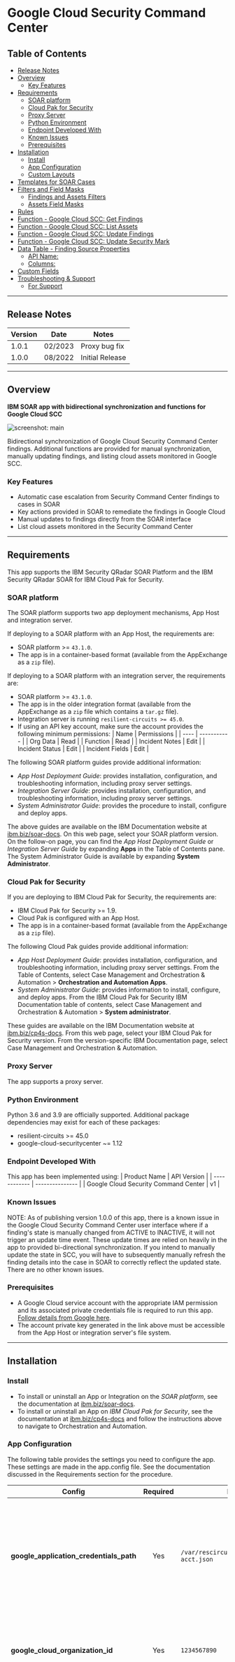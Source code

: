 <!--
  This README.md is generated by running:
  "resilient-sdk docgen -p fn_google_cloud_scc"
-->

# Google Cloud Security Command Center

## Table of Contents <!-- omit in toc -->
- [Release Notes](#release-notes)
- [Overview](#overview)
  - [Key Features](#key-features)
- [Requirements](#requirements)
  - [SOAR platform](#soar-platform)
  - [Cloud Pak for Security](#cloud-pak-for-security)
  - [Proxy Server](#proxy-server)
  - [Python Environment](#python-environment)
  - [Endpoint Developed With](#endpoint-developed-with)
  - [Known Issues](#known-issues)
  - [Prerequisites](#prerequisites)
- [Installation](#installation)
  - [Install](#install)
  - [App Configuration](#app-configuration)
  - [Custom Layouts](#custom-layouts)
- [Templates for SOAR Cases](#templates-for-soar-cases)
- [Filters and Field Masks](#filters-and-field-masks)
  - [Findings and Assets Filters](#findings-and-assets-filters)
  - [Assets Field Masks](#assets-field-masks)
- [Rules](#rules)
- [Function - Google Cloud SCC: Get Findings](#function---google-cloud-scc-get-findings)
- [Function - Google Cloud SCC: List Assets](#function---google-cloud-scc-list-assets)
- [Function - Google Cloud SCC: Update Findings](#function---google-cloud-scc-update-findings)
- [Function - Google Cloud SCC: Update Security Mark](#function---google-cloud-scc-update-security-mark)
- [Data Table - Finding Source Properties](#data-table---finding-source-properties)
    - [API Name:](#api-name)
    - [Columns:](#columns)
- [Custom Fields](#custom-fields)
- [Troubleshooting \& Support](#troubleshooting--support)
  - [For Support](#for-support)
---

## Release Notes
<!--
  Specify all changes in this release. Do not remove the release 
  notes of a previous release
-->
| Version | Date | Notes |
| ------- | ---- | ----- |
| 1.0.1 | 02/2023 | Proxy bug fix |
| 1.0.0 | 08/2022 | Initial Release |

---

## Overview
<!--
  Provide a high-level description of the function itself and its remote software or application.
  The text below is parsed from the "description" and "long_description" attributes in the setup.py file
-->
**IBM SOAR app with bidirectional synchronization and functions for Google Cloud SCC**

 ![screenshot: main](./doc/screenshots/main.png)

Bidirectional synchronization of Google Cloud Security Command Center findings. Additional functions are provided for manual synchronization, manually updating findings, and listing cloud assets monitored in Google SCC.

### Key Features
<!--
  List the Key Features of the Integration
-->
* Automatic case escalation from Security Command Center findings to cases in SOAR
* Key actions provided in SOAR to remediate the findings in Google Cloud
* Manual updates to findings directly from the SOAR interface
* List cloud assets monitored in the Security Command Center

---

## Requirements
<!--
  List any Requirements 
--> 
This app supports the IBM Security QRadar SOAR Platform and the IBM Security QRadar SOAR for IBM Cloud Pak for Security.

### SOAR platform
The SOAR platform supports two app deployment mechanisms, App Host and integration server.

If deploying to a SOAR platform with an App Host, the requirements are:
* SOAR platform >= `43.1.0`.
* The app is in a container-based format (available from the AppExchange as a `zip` file).

If deploying to a SOAR platform with an integration server, the requirements are:
* SOAR platform >= `43.1.0`.
* The app is in the older integration format (available from the AppExchange as a `zip` file which contains a `tar.gz` file).
* Integration server is running `resilient-circuits >= 45.0`.
* If using an API key account, make sure the account provides the following minimum permissions: 
  | Name | Permissions |
  | ---- | ----------- |
  | Org Data | Read |
  | Function | Read |
  | Incident Notes | Edit |
  | Incident Status | Edit |
  | Incident Fields | Edit |

The following SOAR platform guides provide additional information: 
* _App Host Deployment Guide_: provides installation, configuration, and troubleshooting information, including proxy server settings. 
* _Integration Server Guide_: provides installation, configuration, and troubleshooting information, including proxy server settings.
* _System Administrator Guide_: provides the procedure to install, configure and deploy apps. 

The above guides are available on the IBM Documentation website at [ibm.biz/soar-docs](https://ibm.biz/soar-docs). On this web page, select your SOAR platform version. On the follow-on page, you can find the _App Host Deployment Guide_ or _Integration Server Guide_ by expanding **Apps** in the Table of Contents pane. The System Administrator Guide is available by expanding **System Administrator**.

### Cloud Pak for Security
If you are deploying to IBM Cloud Pak for Security, the requirements are:
* IBM Cloud Pak for Security >= 1.9.
* Cloud Pak is configured with an App Host.
* The app is in a container-based format (available from the AppExchange as a `zip` file).

The following Cloud Pak guides provide additional information: 
* _App Host Deployment Guide_: provides installation, configuration, and troubleshooting information, including proxy server settings. From the Table of Contents, select Case Management and Orchestration & Automation > **Orchestration and Automation Apps**.
* _System Administrator Guide_: provides information to install, configure, and deploy apps. From the IBM Cloud Pak for Security IBM Documentation table of contents, select Case Management and Orchestration & Automation > **System administrator**.

These guides are available on the IBM Documentation website at [ibm.biz/cp4s-docs](https://ibm.biz/cp4s-docs). From this web page, select your IBM Cloud Pak for Security version. From the version-specific IBM Documentation page, select Case Management and Orchestration & Automation.

### Proxy Server
The app supports a proxy server.

### Python Environment
Python 3.6 and 3.9 are officially supported.
Additional package dependencies may exist for each of these packages:
* resilient-circuits >= 45.0
* google-cloud-securitycenter ~= 1.12

### Endpoint Developed With

This app has been implemented using:
| Product Name | API Version |
| ------------ | --------------- |
| Google Cloud Security Command Center | v1 |

### Known Issues
NOTE: As of publishing version 1.0.0 of this app, there is a known issue in the Google Cloud Security Command Center user interface where if a finding's state is manually changed from ACTIVE to INACTIVE, it will not trigger an update time event. These update times are relied on heavily in the app to provided bi-directional synchronization. If you intend to manually update the state in SCC, you will have to subsequently manually refresh the finding details into the case in SOAR to correctly reflect the updated state. There are no other known issues.

### Prerequisites
<!--
List any prerequisites that are needed to use with this endpoint solution. Remove any section that is unnecessary.
-->
* A Google Cloud service account with the appropriate IAM permission and its associated private credentials file is required to run this app. [Follow details from Google here](https://cloud.google.com/security-command-center/docs/how-to-programmatic-access).
* The account private key generated in the link above must be accessible from the App Host or integration server's file system.


---

## Installation

### Install
* To install or uninstall an App or Integration on the _SOAR platform_, see the documentation at [ibm.biz/soar-docs](https://ibm.biz/soar-docs).
* To install or uninstall an App on _IBM Cloud Pak for Security_, see the documentation at [ibm.biz/cp4s-docs](https://ibm.biz/cp4s-docs) and follow the instructions above to navigate to Orchestration and Automation.

### App Configuration
The following table provides the settings you need to configure the app. These settings are made in the app.config file. See the documentation discussed in the Requirements section for the procedure.

| Config | Required | Example | Description |
| ------ | :------: | ------- | ----------- |
| **google_application_credentials_path** | Yes | `/var/rescircuits/google-service-acct.json` | *Path to the credentials file created following the directions [here](https://cloud.google.com/security-command-center/docs/how-to-programmatic-access). On App Host this needs to be uploaded as a file through the configuration tab.* |
| **google_cloud_organization_id** | Yes | `1234567890` | *ID of the organization that has SCC configured. Can be found from the Google Cloud Console.* |
| **add_soar_id_as_security_mark** | No | `True` | *True/False whether or not to create Security Marks in SCC with the IBM SOAR ID when a finding is synced to SOAR. If omitted, defaults to False.* |
| **findings_filter** | No | `severity = "MEDIUM"` | *Filter to use when synchronizing findings from SCC to SOAR. If no filter is provided, all new findings will be synchronized. Information on how to format a finding filter can be found here. `AND` and `OR` can be used to string clauses together. NOTE: string values must be captured in quotation marks.* |
| **soar_create_case_template** | No | `/var/rescircuits/create_case.jinja` | *Path to override template for automatic case creation. See [Templates for SOAR Cases](#templates-for-soar-cases).* |
| **soar_update_case_template** | No | `/var/rescircuits/update_case.jinja` | *Path to override template for automatic case updating. See [Templates for SOAR Cases](#templates-for-soar-cases).* |
| **soar_close_case_template** | No | `/var/rescircuits/close_case.jinja` | *Path to override template for automatic case closing. See [Templates for SOAR Cases](#templates-for-soar-cases).* |
| **polling_interval** | Yes | `10` | *Number of **seconds** between polling queries for new findings. Use value 0 to disable automatic case creation from findings.*  |
| **polling_lookback** | Yes | `120` | *Number of **minutes** to look back for new findings the first time the app starts or restarts.* |

### Custom Layouts
* The app automatically creates a custom "Google SCC" incident tab on first install. But more customization can be made in that tab:

  ![screenshot: custom_layouts](./doc/screenshots/custom_layouts.png)

## Templates for SOAR Cases
It may be necessary to modify the templates used to create, update, or close SOAR cases based on your required custom fields in SOAR.

This is especially relevant if you have required custom _close_ fields that need to be filled when closing a case in SOAR. If that is the case, be sure to implement a custom `close_case_template` and reference those required close fields in the template.

When overriding the template in App Host, specify the file path for each file as `/var/rescircuits`.

Below are the default templates used which can be copied, modified, and used with app_config's
`soar_create_case_template`, `soar_update_case_template`, and `soar_close_case_template` settings to override the default templates.
To see the fields available, checkout the output of the `Get Findings` function. There you will find all the fields that
are made available to the poller when creating, updating, and closing findings.

<details><summary>soar_create_case_template.jinja</summary>

```jinja
{
  {# JINJA template for creating a new SOAR incident from an endpoint #}
  {% set severity_mapping = '''{
    "CRITICAL": "High", 
    "HIGH": "High", 
    "MEDIUM": "Medium", 
    "LOW": "Low", 
    "DEFAULT": "Low"
  }'''
  %}

  "name": "Google SCC Finding - {{ category }}",
  {# `description` is also available without hyperlinks added #}
  "description": "{{ linkified_description | replace('"', '\\"') }}",
  "discovered_date": {{ create_time| soar_datetimeformat(split_at='.') }},
  "start_date": {{ create_time | soar_datetimeformat(split_at='.') }},
  "plan_status": "A",
  "severity_code": "{{ severity | soar_substitute(severity_mapping) }}",

  "properties": {
    "google_scc_id": "{{ finding_id }}",
    "google_scc_name": "{{ name }}",
    "google_scc_type": "{{ resource['type_'] }}",
    "google_scc_resource_name": "{{ resource['name'] }}",
    "google_scc_resource_display_name": "{{ resource['display_name'] }}",
    "google_scc_project_name": "{{ resource['project_name'] }}",
    "google_scc_project_display_name": "{{ resource['project_display_name'] }}",
    "google_scc_url": "<a target='_blank' href='{{ finding_url }}'>SCC Finding</a>",

    {# the properties below are checked for updated in the update template #}
    "google_scc_class": "<span class='label' rel='tooltip' title='{{ finding_class }}'>{{ finding_class }}</span>",
    "google_scc_compliance_standards": "{% for standard in source_properties['compliance_standards'] %}
<span class='label' rel='tooltip' title='{{ standard|upper }}'>{{ standard|upper }} : {{ source_properties['compliance_standards'][standard][0]['ids'][0] }}</span> 
      {% endfor %}",
    "google_scc_next_steps": "{{ next_steps }}",
    "google_scc_security_marks": "{% for mark_key in security_marks['marks'] %}
<span class='label' rel='tooltip' title='{{ mark_key }}'>{{ mark_key }} : {{ security_marks['marks'][mark_key] }}</span> 
      {% endfor %}",
    "google_scc_remediation_link": "<b>{{ resource['display_name'] }}</b><br> <a target='_blank' href='{{ external_uri }}'>{{ resource['name'] }}</a>",
    "google_scc_category": "<span class='label' rel='tooltip' title='{{ category }}'>{{ category }}</span>",
    "google_scc_recommendation": "{{ linkified_recommendation | replace('"', '\\"') }}",
    "google_scc_vulnerability": "{{ vulnerability['cve'] if vulnerability['cve'] }}",
    "google_scc_state": "{{ state }}"
  },
  {# add comments as necessary #}
  "comments": [
    {% if notes %}
    {
      "text": {
        "format": "html",
        "content": "Created by <b>Google Cloud Security Command Center</b><br><br>{{ notes | replace('"', '\\"') }}"
      }
    }
    {% else %}
    {
      "text": {
        "format": "html",
        "content": "Created by <b>Google Cloud Security Command Center</b>"
      }
    }
    {% endif %}
  ],
  {# add artifacts as necessary #}
  "artifacts": [
    {% for ip in indicator["ip_addresses"] %}
      {
        "type": {
          "name": "IP Address"
        },
        "value": "{{ ip }}"
      }
      {% if not loop.last %},{% endif %}
    {% endfor %}

    {% if indicator["domains"]%},{% endif %}

    {% for domain in indicator["domains"] %}
      {
        "type": {
          "name": "DNS Name"
        },
        "value": "{{ domain }}"
      }
      {% if not loop.last %},{% endif %}
    {% endfor %}
  ]
}
```
</details>

<details><summary>soar_update_case_template.jinja</summary>

```jinja
{
  {# JINJA template for updating a new SOAR incident from an endpoint #}
  {% set severity_mapping = '''{
    "CRITICAL": "High", 
    "HIGH": "High", 
    "MEDIUM": "Medium", 
    "LOW": "Low", 
    "DEFAULT": "Low"
  }'''
  %}
  "severity_code": "{{ severity | soar_substitute(severity_mapping) }}",

  "properties": {
    "google_scc_class": "<span class='label' rel='tooltip' title='{{ finding_class }}'>{{ finding_class }}</span>",
    "google_scc_compliance_standards": "{% for standard in source_properties['compliance_standards'] %}
<span class='label' rel='tooltip' title='{{ standard|upper }}'>{{ standard|upper }} : {{ source_properties['compliance_standards'][standard][0]['ids'][0] }}</span> 
      {% endfor %}",
    "google_scc_security_marks": "{% for mark_key in security_marks['marks'] %}
<span class='label' rel='tooltip' title='{{ mark_key }}'>{{ mark_key }} : {{ security_marks['marks'][mark_key] }}</span> 
      {% endfor %}",
    "google_scc_remediation_link": "<b>{{ resource["display_name"] }}</b><br> <a target='_blank' href='{{ external_uri }}'>{{ resource["name"] }}</a>",
    "google_scc_category": "<span class='label' rel='tooltip' title='{{ category }}'>{{ category }}</span>",
    "google_scc_recommendation": "{{ linkified_recommendation | replace('"', '\\"') }}",
    "google_scc_vulnerability": "{{ vulnerability['cve'] if vulnerability['cve'] }}",
    "google_scc_state": "{{ state }}",
    "google_scc_next_steps": "{{ next_steps }}"
  }
}

```
</details>

<details><summary>soar_close_case_template.jinja</summary>

```jinja
{
  {# JINJA template for closing a SOAR incident using endpoint data #}
  "plan_status": "C",
  "resolution_id": "Resolved",
  "resolution_summary": "Closed by Google Cloud SCC. {{ source_properties['DeactivationReason'] if 'DeactivationReason' in source_properties }}",

  {# add additional fields based on your 'on close' field requirements #}
  "properties": {
    "google_scc_class": "<span class='label' rel='tooltip' title='{{ finding_class }}'>{{ finding_class }}</span>",
    "google_scc_compliance_standards": "{% for standard in source_properties['compliance_standards'] %}
<span class='label' rel='tooltip' title='{{ standard|upper }}'>{{ standard|upper }} : {{ source_properties['compliance_standards'][standard][0]['ids'][0] }}</span> 
      {% endfor %}",
    "google_scc_security_marks": "{% for mark_key in security_marks['marks'] %}
<span class='label' rel='tooltip' title='{{ mark_key }}'>{{ mark_key }} : {{ security_marks['marks'][mark_key] }}</span> 
      {% endfor %}",
    "google_scc_remediation_link": "<b>{{ resource["display_name"] }}</b><br> <a target='_blank' href='{{ external_uri }}'>{{ resource["name"] }}</a>",
    "google_scc_category": "<span class='label' rel='tooltip' title='{{ category }}'>{{ category }}</span>",
    "google_scc_recommendation": "{{ linkified_recommendation | replace('"', '\\"') }}",
    "google_scc_vulnerability": "{{ vulnerability['cve'] if 'cve' in vulnerability }}",
    "google_scc_state": "{{ state }}"
  }
}
```
</details>

## Filters and Field Masks

### Findings and Assets Filters
To use filters when gathering findings or assets, they must follow strict format restrictions set out by Google SCC. Below are a few examples of properly formatted filters. These can be used in workflows that call the `List Assets` function or the `Get Findings` function, or in the app.config value for `findings_filter` (which is used as a default for auto-sync and for `Get Findings` if no other filter is provided). Filters can be strung together with AND and OR logical operators, and parentheses are supported. OR has higher precendence than AND.

Example filters:
```
securityMarks.marks.IBM_SOAR_ID = "1001" AND severity = "MEDIUM
```

```
securityCenterProperties.resourceType="google.cloud.billing.BillingAccount"
```

More details on [findings filters](https://cloud.google.com/security-command-center/docs/reference/rest/v1/organizations.sources.findings/list#query-parameters) and [assets filters](https://cloud.google.com/security-command-center/docs/reference/rest/v1/organizations.assets/list#query-parameters).

### Assets Field Masks
When using the `List Assets` function, a field mask may be applied to restrict the values that are returned from the query. Field masks follow the format `asset.<section>.<value>` and can be strung together in a comma-separated list.

Example:
```
asset.resource_properties, asset.security_center_properties.resource_type
```

---


## Rules
| Rule Name | Object | Workflow Triggered | Description |
| --------- | ------ | ------------------ | ----------- |
| SCC: Add Source Property | incident | `google_scc_add_finding_source_property_in_scc` | Add a source property key-value pair to a finding in SCC |
| SCC: Close Finding | incident | `google_scc_close_finding_in_scc` | Move a finding from `ACTIVE` to `INACTIVE` in SCC |
| SCC: Delete Security Mark | incident | `google_scc_delete_security_mark` | Completely remove a security mark from a finding in SCC |
| SCC: List Assets | incident | `google_scc_list_assets` | Runs a query to list the assets in SCC and post them to a note; should be used with the provided filters and optional field mask |
| SCC: Refresh Finding | incident | `google_scc_refresh_finding` | Manually refresh the values of a finding to update in SOAR |
| SCC: Update Next Steps | incident | `google_scc_update_next_steps_in_scc` | Set the value of the `next_steps` field of a finding in SCC |
| SCC: Update Security Marks | incident | `google_scc_update_security_mark` | Change the value or set a new security mark in SCC |
| SCC: Update Severity | incident | `google_scc_update_severity_in_scc` | Change the severity of a finding in SCC |
| SCC: Update Severity on Change | incident | `google_scc_auto_update_severity_in_scc` | Automatically changes the severity of a finding based on severity changes of the SOAR incident |
| SCC: Update Source Property | datatable | `google_scc_update_finding_source_property_in_scc_from_dt` | Change the value of a source property of a finding in SCC from rows of the source properties datatable in SOAR |
| SCC: Update State | incident | `google_scc_update_state_in_scc` | Update the state of a finding to either `ACTIVE` or `INACTIVE` in SCC |

---

## Function - Google Cloud SCC: Get Findings
Function to get findings from Google Cloud Security Command Center. Optional filter is available. This function is used in the given workflow for refreshing a finding, but with specific filter given for the one finding that is intended to be refreshed. You can design your own workflows and playbooks to take advantage of this function with custom filters for other purposes. See the example pre and post processing scripts and the output section for details on how the function can be used.

 ![screenshot: fn-google-cloud-scc-get-findings ](./doc/screenshots/fn-google-cloud-scc-get-findings.png)

<details><summary>Inputs:</summary>
<p>

| Name | Type | Required | Example | Tooltip |
| ---- | :--: | :------: | ------- | ------- |
| `google_scc_close_case_on_change` | `boolean` | Yes | `True` | A boolean — if true, the case will be closed on update when INACTIVE in SCC |
| `google_scc_filter` | `text` | No | `name="<full_finding_name>"` | A filter for SCC findings query. If none is given the optional default finding filter from the app.config will be used |

</p>
</details>

<details><summary>Outputs:</summary>
<p>

> **NOTE:** This example might be in JSON format, but `results` is a Python Dictionary on the SOAR platform.

```python
results = {
  "content": {
    "cases_closed_from_function": [],
    "findings_list": [
      {
        "finding": {
          "canonical_name": "projects/<project_id>/sources/<source_id>/findings/<finding_id>",
          "category": "LEGACY_AUTHORIZATION_ENABLED",
          "connections": [],
          "create_time": "2022-06-16T14:46:23.690Z",
          "description": "In Kubernetes, Role-based access control (RBAC) allows you to define roles with rules containing a set of permissions and grant permissions at the cluster and namespace level. This provides better security by ensuring that users only have access to specific resources. It is recommended that you disable legacy Attribute-based access control (ABAC). Learn more about disabling ABAC, as well as other techniques for hardening your Kubernetes clusters at https://cloud.google.com/kubernetes-engine/docs/how-to/hardening-your-cluster#disable_abac",
          "event_time": "2022-06-16T17:19:24.097Z",
          "external_systems": {},
          "external_uri": "https://console.cloud.google.com/<link_to_solution>",
          "finding_class": "MISCONFIGURATION",
          "finding_id": "<finding_id>",
          "finding_url": "https://console.cloud.google.com/security/command-center/findings?organizationId=<org_id>&resourceId=organizations%2F<org_id>%2Fsources%2F<source_id>%2Ffindings%2F<finding_id>",
          "iam_bindings": [],
          "indicator": {
            "domains": [],
            "ip_addresses": []
          },
          "linkified_description": "In Kubernetes, Role-based access control (RBAC) allows you to define roles with rules containing a set of permissions and grant permissions at the cluster and namespace level. This provides better security by ensuring that users only have access to specific resources. It is recommended that you disable legacy Attribute-based access control (ABAC). Learn more about disabling ABAC, as well as other techniques for hardening your Kubernetes clusters at <a href=\"https://cloud.google.com/kubernetes-engine/docs/how-to/hardening-your-cluster#disable_abac\" target=\"_blank\">https://cloud.google.com/kubernetes-engine/docs/how-to/hardening-your-cluster#disable_abac</a>",
          "linkified_recommendation": "Go to <a href=\"https://console.cloud.google.com/kubernetes/clusters/details/us-central1-c/cluster-2?project=<project_display_name>\" target=\"_blank\">https://console.cloud.google.com/kubernetes/clusters/details/us-central1-c/cluster-2?project=<project_display_name></a> click \"Edit\", and disable \"Legacy Authorization\". Note that a cluster cannot be modified while it is reconfiguring itself.",
          "mute": "UNDEFINED",
          "mute_initiator": "",
          "name": "organizations/<org_id>/sources/<source_id>/findings/<finding_id>",
          "next_steps": "",
          "parent": "organizations/<org_id>/sources/<source_id>",
          "recommendation": "Go to https://console.cloud.google.com/kubernetes/clusters/details/us-central1-c/cluster-2?project=<project_display_name> click \"Edit\", and disable \"Legacy Authorization\". Note that a cluster cannot be modified while it is reconfiguring itself.",
          "resource": {
            "display_name": "<resource_name>",
            "folders": [],
            "name": "//container.googleapis.com/<resource_name>",
            "parent_display_name": "<project_display_name>",
            "parent_name": "//cloudresourcemanager.googleapis.com/projects/<project_id>",
            "project_display_name": "<project_display_name>",
            "project_name": "//cloudresourcemanager.googleapis.com/projects/<project_id>",
            "type_": "google.container.Cluster"
          },
          "resource_name": "//container.googleapis.com/<resource_path>",
          "security_marks": {
            "canonical_name": "",
            "marks": {
              "IBM_SOAR_ID": "2190",
              "UP": "DATE"
            },
            "name": "organizations/<org_id>/sources/<source_id>/findings/<finding_id>/securityMarks"
          },
          "severity": "HIGH",
          "source_properties": {
            "DeactivationReason": "The issue has been remediated.",
            "ExceptionInstructions": "Add the security mark \"allow_legacy_authorization_enabled\" to the asset with a value of \"true\" to prevent this finding from being activated again.",
            "Explanation": "In Kubernetes, Role-based access control (RBAC) allows you to define roles with rules containing a set of permissions and grant permissions at the cluster and namespace level. This provides better security by ensuring that users only have access to specific resources. It is recommended that you disable legacy Attribute-based access control (ABAC). Learn more about disabling ABAC, as well as other techniques for hardening your Kubernetes clusters at https://cloud.google.com/kubernetes-engine/docs/how-to/hardening-your-cluster#disable_abac",
            "ReactivationCount": 0.0,
            "Recommendation": "Go to <insert_link> click \"Edit\", and disable \"Legacy Authorization\". Note that a cluster cannot be modified while it is reconfiguring itself.",
            "ResourcePath": [
              "projects/<project_name>/",
              "organizations/<org_id>/"
            ],
            "ScannerName": "CONTAINER_SCANNER",
            "compliance_standards": {
              "cis": [
                {
                  "ids": [
                    "7.3"
                  ],
                  "version": "1.0"
                },
                {
                  "ids": [
                    "6.8.3"
                  ],
                  "version": "1.0"
                }
              ],
              "pci": [
                {
                  "ids": [
                    "4.1"
                  ]
                }
              ]
            }
          },
          "state": "INACTIVE",
          "vulnerability": {
            "cve": null
          }
        },
        "resource": {
          "display_name": "<resource_name>",
          "folders": [],
          "name": "//container.googleapis.com/<resource-path>",
          "parent_display_name": "<project_display_name>",
          "parent_name": "//cloudresourcemanager.googleapis.com/projects/<project_id>",
          "project_display_name": "<project_display_name>",
          "project_name": "//cloudresourcemanager.googleapis.com/projects/<project_id>",
          "type_": "google.container.Cluster"
        },
        "state_change": "UNUSED"
      }
    ]
  },
  "inputs": {
    "google_scc_close_case_on_change": true,
    "google_scc_filter": "name = \"organizations/<org_id>/sources/<source_id>/findings/<finding_id>\""
  },
  "metrics": {
    "execution_time_ms": 5565,
    "host": "myhost",
    "package": "fn-google-cloud-scc",
    "package_version": "1.0.0",
    "timestamp": "2022-06-17 10:14:43",
    "version": "1.0"
  },
  "raw": null,
  "reason": null,
  "success": true,
  "version": 2.0
}
```

</p>
</details>

<details><summary>Example Pre-Process Script:</summary>
<p>

```python
finding_name = incident.properties.google_scc_name.get("content")

if finding_name:
  inputs.google_scc_filter = "name = \"{0}\"".format(finding_name)
else:
  log.fail("Could not find value for finding_name in Incident")
```

</p>
</details>

<details><summary>Example Post-Process Script:</summary>
<p>

```python
SPAN_FORMATTER = "<span class='label' rel='tooltip' title='{0}'>{1}</span>"
LINK_FORMATTER = "<a target='_blank' href='{0}'>{1}</a>"

findings_list = results.get("content").get("findings_list", [])

if results.get("success") and len(findings_list) == 1:
  finding = findings_list[0].get("finding")
  compliance_standards = finding.get("source_properties").get("compliance_standards")
  security_marks = finding.get("security_marks").get("marks")

  incident.properties.google_scc_class = SPAN_FORMATTER.format(finding.get("finding_class"), finding.get("finding_class"))
  standards_list = [SPAN_FORMATTER.format(standard.upper(), "{0} : {1}".format(standard.upper(), compliance_standards[standard][0]['ids'][0])) for standard in compliance_standards]
  incident.properties.google_scc_compliance_standards = " ".join(standards_list)
  marks_list = [SPAN_FORMATTER.format(mark_key, "{0} : {1}".format(mark_key, security_marks.get(mark_key))) for mark_key in security_marks]
  incident.properties.google_scc_security_marks = " ".join(marks_list)
  incident.properties.google_scc_remediation_link = "<b>{0}</b><br>".format(finding.get("resource", {}).get("display_name")) + LINK_FORMATTER.format(finding.get("external_uri"), finding.get("resource", {}).get("name"))
  incident.properties.google_scc_category = SPAN_FORMATTER.format(finding.get("category"), finding.get("category"))
  incident.properties.google_scc_recommendation = finding.get("linkified_recommendation")
  incident.properties.google_scc_vulnerability = finding.get("vulnerability").get("cve")
  incident.properties.google_scc_state = finding.get("state")
  incident.properties.google_scc_next_steps = finding.get("next_steps")
  
```

</p>
</details>

---
## Function - Google Cloud SCC: List Assets
List the assets of a Google Cloud organization that is being monitored in SCC. This function returns two objects (see the output for more details). The one that is used in the example post-processing script (the value `assets_formatted` that is returned from the function) is a neatly formatted HTML string and can be directly posted as a note, as it is in the example. If your use case requires parsing the results in a different way, you can use the `assets_raw` value returned from the function and parse them as you desire.

 ![screenshot: fn-google-cloud-scc-list-assets ](./doc/screenshots/fn-google-cloud-scc-list-assets.png)

<details><summary>Inputs:</summary>
<p>

| Name | Type | Required | Example | Tooltip |
| ---- | :--: | :------: | ------- | ------- |
| `google_scc_filter` | `text` | No | `securityMarks.marks.test="1"` | A filter for SCC assets query. If none, all assets will be listed. |
| `google_scc_field_mask` | `text` | No | `asset.resource_properties, asset.security_center_properties.resource_type` | Field mask to specify which fields to return from asset query. |

</p>
</details>

<details><summary>Outputs:</summary>
<p>

> **NOTE:** This example might be in JSON format, but `results` is a Python Dictionary on the SOAR platform.

```python
results = {
  "content": {
    "assets_formatted": "<nicely formatted string version of assets...>",
    "assets_raw": [
      {
        "asset": {
          "canonical_name": "projects/216150104097/assets/11712294571846742175",
          "create_time": "2022-05-24T16:36:54.136Z",
          "iam_policy": {
            "policy_blob": "<policy_blob>"
          },
          "link": "https://console.cloud.google.com/security/command-center/assets?organizationId=<org_id>&resourceId=<resource_name>",
          "name": "organizations/259357470209/assets/11712294571846742175",
          "resource_properties": {
            "createTime": "2022-05-24T16:13:28.44Z",
            "lifecycleState": "ACTIVE",
            "name": "<project>",
            "parent": "{\"id\":\"259357470209\",\"type\":\"organization\"}",
            "projectId": "<project>",
            "projectNumber": "216150104097"
          },
          "security_center_properties": {
            "folders": [],
            "resource_display_name": "<project>",
            "resource_name": "//cloudresourcemanager.googleapis.com/projects/216150104097",
            "resource_owners": [
              "user:<user>"
            ],
            "resource_parent": "//cloudresourcemanager.googleapis.com/organizations/259357470209",
            "resource_parent_display_name": "<name>",
            "resource_project": "//cloudresourcemanager.googleapis.com/projects/216150104097",
            "resource_project_display_name": "<project>",
            "resource_type": "google.cloud.resourcemanager.Project"
          },
          "security_marks": {
            "canonical_name": "",
            "marks": {},
            "name": "organizations/259357470209/assets/11712294571846742175/securityMarks"
          },
          "update_time": "2022-06-15T15:04:11.754Z"
        },
        "state_change": "UNUSED"
      },
      {
        "asset": {
          "canonical_name": "projects/216150104097/assets/3331741957707965158",
          "create_time": "2022-06-15T14:54:38.794Z",
          "iam_policy": {
            "policy_blob": ""
          },
          "link": "https://console.cloud.google.com/security/command-center/assets?organizationId=<org_id>&resourceId=<resource_name>",
          "name": "organizations/259357470209/assets/3331741957707965158",
          "resource_properties": {
            "creationTimestamp": "2022-06-15T07:54:37.897-07:00",
            "defaultNetworkTier": "PREMIUM",
            "defaultServiceAccount": "216150104097-compute@developer.gserviceaccount.com",
            "id": "9048930534532860994",
            "kind": "compute#project",
            "name": "<project>",
            "selfLink": "https://www.googleapis.com/compute/v1/projects/<project>",
            "xpnProjectStatus": "UNSPECIFIED_XPN_PROJECT_STATUS"
          },
          "security_center_properties": {
            "folders": [],
            "resource_display_name": "<project>",
            "resource_name": "//compute.googleapis.com/projects/9048930534532860994",
            "resource_owners": [
              "user:<user>"
            ],
            "resource_parent": "//cloudresourcemanager.googleapis.com/projects/216150104097",
            "resource_parent_display_name": "<name>",
            "resource_project": "//cloudresourcemanager.googleapis.com/projects/216150104097",
            "resource_project_display_name": "<project>",
            "resource_type": "google.compute.Project"
          },
          "security_marks": {
            "canonical_name": "",
            "marks": {},
            "name": "organizations/259357470209/assets/3331741957707965158/securityMarks"
          },
          "update_time": "2022-06-15T14:54:38.794Z"
        },
        "state_change": "UNUSED"
      }
    ]
  },
  "inputs": {
    "google_scc_field_mask": null,
    "google_scc_filter": "securityCenterProperties.resourceDisplayName=\"<project>\""
  },
  "metrics": {
    "execution_time_ms": 6014,
    "host": "localhost",
    "package": "fn-google-cloud-scc",
    "package_version": "1.0.0",
    "timestamp": "2022-08-03 13:25:15",
    "version": "1.0"
  },
  "raw": null,
  "reason": null,
  "success": true,
  "version": 2.0
}
```

</p>
</details>

<details><summary>Example Pre-Process Script:</summary>
<p>

```python
finding_name = incident.properties.google_scc_name.get("content")

if finding_name:
  inputs.google_scc_filter = rule.properties.google_scc_search_filter.strip() if rule.properties.google_scc_search_filter else None
  inputs.google_scc_field_mask = rule.properties.google_scc_field_mask.strip() if rule.properties.google_scc_field_mask else None
else:
  log.fail("Could not find value for finding_name in Incident")
```

</p>
</details>

<details><summary>Example Post-Process Script:</summary>
<p>

```python
## This post-processing script is designed to use the
# pre-formatted assets that are returned in `results.content.assets_formatted`. 
# There is, however, another return value `assets_raw` that contains
# more information. Any effort to make the assets displayed in a
# different way should use the assets_raw values.
# NOTE: while the SCC UI will show associated findings
# for an asset, the API exposes no such functionality directly
# when querying assets. In order to acheive a similar result,
# make use of the list_findings function and a well-designed asset filter

pre_msg = "<b>Google SCC List Assets results:</b>"
post_msg = ""
given_filter = results.get("inputs", {}).get("google_scc_filter")
field_mask = results.get("inputs", {}).get("google_scc_field_mask")

# List the filter and field mask at the beginning if they are given
if given_filter:
  pre_msg += "<br><i>Filter: \t\t\t<b>{0}</b></i>".format(given_filter)

if field_mask:
  pre_msg += "<br><i>Field Mask: \t<b>{0}</b></i>".format(field_mask)
  
  # add a note about using field masks if they were given as they are tricky to get right
  post_msg = "<i>Note: When using a Field Mask, <b>only</b> the fields given (and a few other required default fields) will return values, however, other fields may be present as empty values. Be sure to use a properly formatted Field Mask.</i>"

if results.get("success"):
  incident.addNote(pre_msg + "<br><br>" + results.get("content", {}).get("assets_formatted") + "<br><br>" + post_msg)
else:
  incident.addNote(pre_msg + "<br><br>Failed to retreive assets. Reason: {0}<br><br>".format(results.get("reason", "UNKNOWN")) + post_msg)

```

</p>
</details>

---
## Function - Google Cloud SCC: Update Findings
Function to update the value of a given finding property for finding(s) from Google Cloud Security Command Center. Filter is optional, but highly recommended and should be well formed to avoid unexpected updates to multiple findings at once.

 ![screenshot: fn-google-cloud-scc-update-findings ](./doc/screenshots/fn-google-cloud-scc-update-findings.png)

<details><summary>Inputs:</summary>
<p>

| Name | Type | Required | Example | Tooltip |
| ---- | :--: | :------: | ------- | ------- |
| `google_scc_filter` | `text` | No | `severity="MEDIUM"` | A filter for SCC findings query. If none is given the optional default filter from the app.config will be used |
| `google_scc_update_key` | `text` | Yes | `state` | Field to update |
| `google_scc_update_value` | `text` | No | `INACTIVE` | Value to update field to in SCC |

</p>
</details>

<details><summary>Outputs:</summary>
<p>

> **NOTE:** This example might be in JSON format, but `results` is a Python Dictionary on the SOAR platform.

```python
results = {
  "content": {
    "findings_list": [
      {
        "finding": {
          "canonical_name": "organizations/<org_id>/sources/<source_id>/findings/<finding_id>",
          "category": "OPEN_SSH_PORT",
          "connections": [],
          "create_time": "2022-06-15T14:55:13.751Z",
          "description": "Firewall rules that allow connections from all IP addresses on TCP port 22 or SCTP port 22 may expose SSH services to attackers.",
          "event_time": "2022-06-23T17:00:31.447393Z",
          "external_systems": {},
          "external_uri": "https://console.cloud.google.com/<link_to_solution>",
          "finding_class": "MISCONFIGURATION",
          "finding_url": "https://console.cloud.google.com/security/command-center/findings?organizationId=<org_id>&resourceId=<finding_name>",
          "iam_bindings": [],
          "indicator": {
            "domains": [],
            "ip_addresses": []
          },
          "linkified_description": "Firewall rules that allow connections from all IP addresses on TCP port 22 or SCTP port 22 may expose SSH services to attackers.",
          "linkified_recommendation": "Restrict the firewall rules at: <a href=\"https://console.cloud.google.com/<link_to_solution>\" target=\"_blank\">https://console.cloud.google.com/<link_to_solution></a>",
          "mute": "UNDEFINED",
          "mute_initiator": "",
          "name": "organizations/<org_id>/sources/<source_id>/findings/<finding_id>",
          "next_steps": "These are the next steps",
          "parent": "organizations/<org_id>/sources/<source_id>",
          "recommendation": "Restrict the firewall rules at: https://console.cloud.google.com/<link_to_solution>",
          "resource_name": "//container.googleapis.com/<resource_path>",
          "security_marks": {
            "canonical_name": "",
            "marks": {
              "FAKE": "Security Mark",
              "IBM_SOAR_ID": "2248"
            },
            "name": "organizations/<org_id>/sources/<source_id>/findings/<finding_id>/securityMarks"
          },
          "severity": "MEDIUM",
          "source_properties": {
            "DeactivationReason": "The issue has been remediated.",
            "ExceptionInstructions": "Add the security mark \"allow_open_ssh_port\" to the asset with a value of \"true\" to prevent this finding from being activated again.",
            "Explanation": "Firewall rules that allow connections from all IP addresses on TCP port 22 or SCTP port 22 may expose SSH services to attackers.",
            "ExposedService": "SSH",
            "OpenPorts": {
              "SCTP": [
                22.0
              ],
              "TCP": [
                22.0
              ]
            },
            "ReactivationCount": 0.0,
            "Recommendation": "Restrict the firewall rules at: https://console.cloud.google.com/<link_to_solution>",
            "ResourcePath": [
              "projects/<project_name>/",
              "organizations/<org_id>/"
            ],
            "ScannerName": "FIREWALL_SCANNER",
            "compliance_standards": {
              "cis": [
                {
                  "ids": [
                    "3.6"
                  ],
                  "version": "1.0"
                },
                {
                  "ids": [
                    "3.6"
                  ],
                  "version": "1.1"
                },
                {
                  "ids": [
                    "3.6"
                  ],
                  "version": "1.2"
                }
              ],
              "iso": [
                {
                  "ids": [
                    "A.13.1.1"
                  ]
                }
              ],
              "nist": [
                {
                  "ids": [
                    "SC-7"
                  ]
                }
              ],
              "pci": [
                {
                  "ids": [
                    "1.2.1"
                  ]
                }
              ]
            }
          },
          "state": "INACTIVE",
          "vulnerability": {
            "cve": null
          }
        }
      }
    ],
    "updated_key": "state",
    "updated_value": "INACTIVE"
  },
  "inputs": {
    "google_scc_filter": "name = \"organizations/<org_id>/sources/<source_id>/findings/<finding_id>\"",
    "google_scc_update_key": "state",
    "google_scc_update_value": "INACTIVE"
  },
  "metrics": {
    "execution_time_ms": 5963,
    "host": "myhost",
    "package": "fn-google-cloud-scc",
    "package_version": "1.0.0",
    "timestamp": "2022-06-23 13:00:32",
    "version": "1.0"
  },
  "raw": null,
  "reason": null,
  "success": true,
  "version": 2.0
}
```

</p>
</details>

<details><summary>Example Pre-Process Script:</summary>
<p>

```python
SEVERITY_MAP = {
  "High": "HIGH",
  "Medium": "MEDIUM",
  "Low": "LOW"
}

finding_name = incident.properties.google_scc_name.get("content")

if finding_name:
  # for this specific workflow, we want to only update the finding that
  # is associated with this incident so we pass in the finding name as the filter
  inputs.google_scc_filter = "name = \"{0}\"".format(finding_name)
  
  inputs.google_scc_update_key = "severity"
  inputs.google_scc_update_value = SEVERITY_MAP.get(incident.severity_code, "LOW")
else:
  log.fail("Could not find value for finding_name in Incident")
```

</p>
</details>

<details><summary>Example Post-Process Script:</summary>
<p>

```python
if results.get("success"):
  row.google_scc_source_property_value = results.get("inputs", {}).get("google_scc_update_value")
```

</p>
</details>

---
## Function - Google Cloud SCC: Update Security Mark
Update/add a security mark of/to a given SCC finding.

 ![screenshot: fn-google-cloud-scc-update-security-mark ](./doc/screenshots/fn-google-cloud-scc-update-security-mark.png)

<details><summary>Inputs:</summary>
<p>

| Name | Type | Required | Example | Tooltip |
| ---- | :--: | :------: | ------- | ------- |
| `google_scc_finding_name` | `text` | Yes | `-` | - |
| `google_scc_update_key` | `text` | Yes | `-` | - |
| `google_scc_update_value` | `text` | No | `-` | - |

</p>
</details>

<details><summary>Outputs:</summary>
<p>

> **NOTE:** This example might be in JSON format, but `results` is a Python Dictionary on the SOAR platform.

```python
results = {
  "content": {
    "updated_key": "UPDATE",
    "updated_marks": {
      "canonical_name": "projects/<project_id>/sources/<source_id>/findings/<finding_id>",
      "marks": {
        "IBM_SOAR_ID": "2248",
        "UPDATE": "Security Mark"
      },
      "name": "organizations/<org_id>/sources/<source_id>/findings/<finding_id>/securityMarks"
    },
    "updated_value": "Security Mark"
  },
  "inputs": {
    "google_scc_finding_name": "organizations/<org_id>/sources/<source_id>/findings/<finding_id>",
    "google_scc_update_key": "UPDATE",
    "google_scc_update_value": "Security Mark"
  },
  "metrics": {
    "execution_time_ms": 809,
    "host": "myhost",
    "package": "fn-google-cloud-scc",
    "package_version": "1.0.0",
    "timestamp": "2022-06-23 12:59:14",
    "version": "1.0"
  },
  "raw": null,
  "reason": null,
  "success": true,
  "version": 2.0
}
```

</p>
</details>

<details><summary>Example Pre-Process Script:</summary>
<p>

```python
finding_name = incident.properties.google_scc_name.get("content")

if finding_name:
  inputs.google_scc_finding_name = finding_name
  inputs.google_scc_update_key = rule.properties.google_scc_security_mark_key
else:
  log.fail("Could not find value for finding_name in Incident")
```

</p>
</details>

<details><summary>Example Post-Process Script:</summary>
<p>

```python
SPAN_FORMATTER = "<span class='label' rel='tooltip' title='{0}'>{1}</span>"

if results.get("success"):
  note_text = "Removed security mark <b>{0}</b> in SCC"
  
  update_key = results.get("content").get("updated_key")
  
  incident.addNote(note_text.format(update_key))
  
  security_marks = results.get("content").get("updated_marks", {}).get("marks")
  marks_list = [SPAN_FORMATTER.format(mark_key, "{0} : {1}".format(mark_key, security_marks.get(mark_key))) for mark_key in security_marks]
  incident.properties.google_scc_security_marks = " ".join(marks_list)
```

</p>
</details>

---


## Data Table - Finding Source Properties

 ![screenshot: dt-finding-source-properties](./doc/screenshots/dt-finding-source-properties.png)

#### API Name:
google_scc_finding_source_properties_dt

#### Columns:
| Column Name | API Access Name | Type |
| ----------- | --------------- | ---- |
| Property | `google_scc_source_property` | `text` |
| Value | `google_scc_source_property_value` | `textarea` |

---

## Custom Fields
| Label | API Access Name | Type | Prefix |
| ----- | --------------- | ---- | ------ |
| Finding Category | `google_scc_category` | `textarea` | `properties` |
| Finding Class | `google_scc_class` | `textarea` | `properties` |
| Associated Standards | `google_scc_compliance_standards` | `textarea` | `properties` |
| Finding ID | `google_scc_id` | `text` | `properties` |
| Finding Name | `google_scc_name` | `textarea` | `properties` |
| Next Steps | `google_scc_next_steps` | `text` | `properties` |
| Project Display Name | `google_scc_project_display_name` | `text` | `properties` |
| Project Name | `google_scc_project_name` | `text` | `properties` |
| Recommendation | `google_scc_recommendation` | `textarea` | `properties` |
| Asset Affected | `google_scc_remediation_link` | `textarea` | `properties` |
| Resource Display Name | `google_scc_resource_display_name` | `text` | `properties` |
| Resource Name | `google_scc_resource_name` | `text` | `properties` |
| Security Marks | `google_scc_security_marks` | `textarea` | `properties` |
| State in SCC | `google_scc_state` | `text` | `properties` |
| Finding Type | `google_scc_type` | `text` | `properties` |
| Finding Link | `google_scc_url` | `textarea` | `properties` |
| Associated Vulnerability | `google_scc_vulnerability` | `text` | `properties` |

---


## Troubleshooting & Support
Refer to the documentation listed in the Requirements section for troubleshooting information.

### For Support
This is an IBM supported app. Please search [ibm.com/mysupport](https://ibm.com/mysupport) for assistance.
